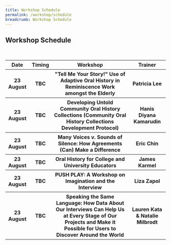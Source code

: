 ```yaml
---
title: Workshop Schedule
permalink: /workshop/schedule
breadcrumb: Workshop Schedule
---
```

## Workshop Schedule

<table style="width:100%">
  <tr>
		<th><b>Date</b></th>
    <th><b>Timing</b></th>
    <th><b>Workshop</b></th>
		<th><b>Trainer</b></th>
		</tr>
	  <tr>
			<th> 23 August</th>
			<th>TBC</th>
			<th>"Tell Me Your Story!" Use of Adaptive Oral History in Reminiscence Work amongst the Elderly</th>
			<th>Patricia Lee</th>
		</tr>
	<tr>
		<th>23 August</th>
		<th>TBC</th>
		<th>Developing Untold Community Oral History Collections (Community Oral History Collections Development Protocol)
<th>Hanis Diyana Kamarudin</th>
</th>
			</tr>
	<tr>
		<th>23 August</th>
		<th>TBC</th>
		<th>Many Voices v. Sounds of Silence: How Agreements (Can) Make a Difference
<th>Eric Chin</th>
</th>
			</tr>
	<tr>
			<th>23 August</th>
		<th>TBC</th>
		<th>Oral History for College and University Educators
<th>James Karmel</th>
		</tr>
	<tr>
			<th>23 August</th>
		<th>TBC</th>
<th>PUSH PLAY: A Workshop on Imagination and the Interview</th>
	<th>Liza Zapol</th>
	</tr>
<tr>
		<th>23 August</th>
		<th>TBC</th>
		<th>Speaking the Same Language: How Data About Our Interviews Can Help Us at Every Stage of Our Projects and Make it Possible for Users to Discover Around the World</th>
	<th>Lauren Kata & Natalie Milbrodt</th>
</table>